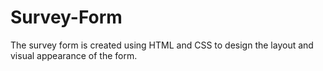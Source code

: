 # Survey-Form
The survey form is created using HTML and CSS to design the layout and visual appearance of the form.
